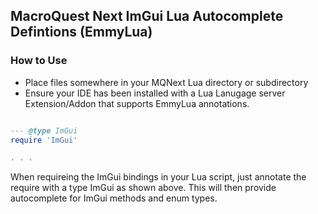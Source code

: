 ## MacroQuest Next ImGui Lua Autocomplete Defintions (EmmyLua)

### How to Use
- Place files somewhere in your MQNext Lua directory or subdirectory
- Ensure your IDE has been installed with a Lua Lanugage server Extension/Addon that supports EmmyLua annotations.

```lua

--- @type ImGui
require 'ImGui'

. . .

```

When requireing the ImGui bindings in your Lua script, just annotate the require with a type ImGui as shown above.  This will then provide autocomplete for ImGui methods and enum types.

